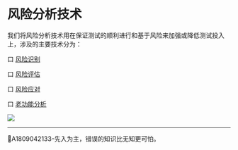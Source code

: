 # 风险分析技术

我们将风险分析技术用在保证测试的顺利进行和基于风险来加强或降低测试投入上，涉及的主要技术分为：

口 [风险识别](books/风险分析技术-风险识别.md)

口 [风险评估](books/风险分析技术-风险识别.md)

口 [风险应对](books/风险分析技术-风险识别.md)

口 [老功能分析](books/风险分析技术-风险识别.md)

![](https://shen89s.github.io/resFiles/r2/亡羊补牢.jpg)

* * *
:bell:A1809042133-先入为主，错误的知识比无知更可怕。




